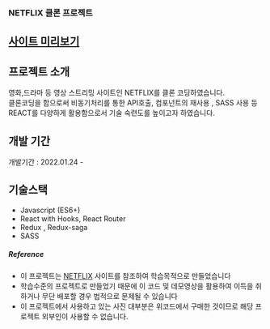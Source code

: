 ### NETFLIX 클론 프로젝트

## [사이트 미리보기][link]

[link]: https://neflix-clonecoding.firebaseapp.com/


## 프로젝트 소개
영화,드라마 등 영상 스트리밍 사이트인  NETFLIX를 클론 코딩하였습니다.</br>
클론코딩을 함으로써 비동기처리를 통한 API호출, 컴포넌트의 재사용 , SASS 사용 등 
REACT를 다양하게 활용함으로서 기술 숙련도를 높이고자 하였습니다.

## 개발 기간

개발기간 : 2022.01.24 - 

## 기술스택

- Javascript (ES6+)
- React with Hooks, React Router
- Redux , Redux-saga
- SASS


##### Reference

- 이 프로젝트는 [NETFLIX](https://www.netflix.com/browse) 사이트를 참조하여 학습목적으로 만들었습니다
- 학습수준의 프로젝트로 만들었기 때문에 이 코드 및 데모영상을 활용하여 이득을 취하거나 무단 배포할 경우 법적으로 문제될  수 있습니다
- 이 프로젝트에서 사용하고 있는 사진 대부분은 위코드에서 구매한 것이므로 해당 프로젝트 외부인이 사용할 수 없습니다.

<br>

